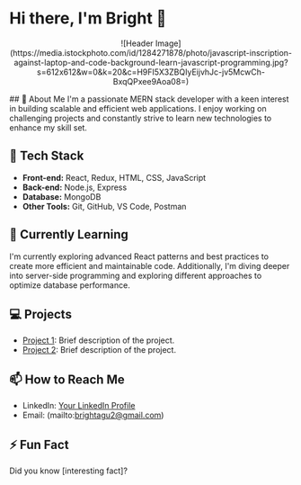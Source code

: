 # Hi there, I'm Bright 👋
<p align="center">
![Header Image](https://media.istockphoto.com/id/1284271878/photo/javascript-inscription-against-laptop-and-code-background-learn-javascript-programming.jpg?s=612x612&w=0&k=20&c=H9FI5X3ZBQIyEijvhJc-jv5McwCh-BxqQPxee9Aoa08=)
</p>
## 🚀 About Me
I'm a passionate MERN stack developer with a keen interest in building scalable and efficient web applications. I enjoy working on challenging projects and constantly strive to learn new technologies to enhance my skill set.

## 🔧 Tech Stack
- **Front-end:** React, Redux, HTML, CSS, JavaScript
- **Back-end:** Node.js, Express
- **Database:** MongoDB
- **Other Tools:** Git, GitHub, VS Code, Postman

## 🌱 Currently Learning
I'm currently exploring advanced React patterns and best practices to create more efficient and maintainable code. Additionally, I'm diving deeper into server-side programming and exploring different approaches to optimize database performance.

## 💻 Projects
- [Project 1](link): Brief description of the project.
- [Project 2](link): Brief description of the project.

## 📫 How to Reach Me
- LinkedIn: [Your LinkedIn Profile](link)
- Email: (mailto:brightagu2@gmail.com)

## ⚡ Fun Fact
Did you know [interesting fact]?

